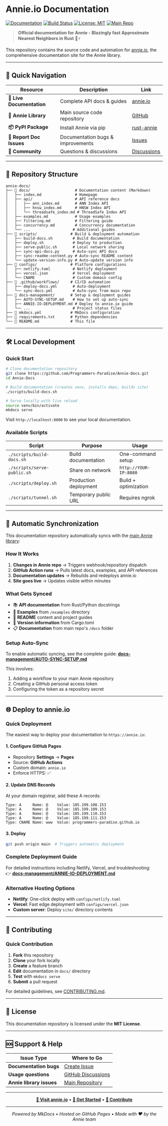 # Annie.io Documentation

[![Documentation](https://img.shields.io/badge/docs-annie.io-blue)](https://annie.io)
[![Build Status](https://img.shields.io/github/actions/workflow/status/Programmers-Paradise/Annie-Docs/deploy-docs.yml?branch=main)](https://github.com/Programmers-Paradise/Annie-Docs/actions)
[![License: MIT](https://img.shields.io/badge/License-MIT-yellow.svg)](LICENSE)
[![Main Repo](https://img.shields.io/badge/source-Annie-green)](https://github.com/Programmers-Paradise/Annie)

> **Official documentation for Annie - Blazingly fast Approximate Nearest Neighbors in Rust** 🦀⚡

This repository contains the source code and automation for [annie.io](https://annie.io), the comprehensive documentation site for the Annie library.

---

## 🔗 Quick Navigation

| Resource                  | Description                       | Link                                                                          |
| ------------------------- | --------------------------------- | ----------------------------------------------------------------------------- |
| **📖 Live Documentation** | Complete API docs & guides        | [annie.io](https://annie.io)                                                  |
| **🚀 Annie Library**      | Main source code repository       | [GitHub](https://github.com/Programmers-Paradise/Annie)                       |
| **📦 PyPI Package**       | Install Annie via pip             | [rust-annie](https://pypi.org/project/rust-annie/)                            |
| **🐛 Report Doc Issues**  | Documentation bugs & improvements | [Issues](https://github.com/Programmers-Paradise/Annie-Docs/issues)           |
| **💬 Community**          | Questions & discussions           | [Discussions](https://github.com/Programmers-Paradise/Annie-Docs/discussions) |

---

## 📁 Repository Structure

```
annie-docs/
├── 📁 docs/                    # Documentation content (Markdown)
│   ├── index.md               # Homepage
│   ├── api/                   # API reference docs
│   │   ├── ann_index.md       # ANN Index API
│   │   ├── hnsw_index.md      # HNSW Index API
│   │   └── threadsafe_index.md # ThreadSafe Index API
│   ├── examples.md            # Usage examples
│   ├── filtering.md           # Filtering guide
│   ├── concurrency.md         # Concurrency documentation
│   └── ...                   # Additional guides
├── 📁 scripts/               # Build & deployment automation
│   ├── build-docs.sh         # Build documentation
│   ├── deploy.sh             # Deploy to production
│   ├── serve-public.sh       # Local network sharing
│   ├── sync-api-docs.py      # Auto-sync API docs
│   ├── sync-readme-content.py # Auto-sync README content
│   └── update-version-info.py # Auto-update version info
├── 📁 configs/               # Platform configurations
│   ├── netlify.toml          # Netlify deployment
│   ├── vercel.json           # Vercel deployment
│   └── CNAME                 # Custom domain config
├── 📁 .github/workflows/     # CI/CD automation
│   ├── deploy-docs.yml       # Auto-deployment
│   └── sync-docs.yml         # Auto-sync from main repo
├── 📁 docs-management/       # Setup & deployment guides
│   ├── AUTO-SYNC-SETUP.md    # How to set up auto-sync
│   ├── ANNIE-IO-DEPLOYMENT.md # Deploy to annie.io guide
│   └── ...                   # Project status files
├── 📄 mkdocs.yml             # MkDocs configuration
├── 📄 requirements.txt       # Python dependencies
└── 📄 README.md              # This file
```

---

## 🛠️ Local Development

### Quick Start

```bash
# Clone documentation repository
git clone https://github.com/Programmers-Paradise/Annie-Docs.git
cd Annie-Docs

# Build documentation (creates venv, installs deps, builds site)
./scripts/build-docs.sh

# Serve locally with live reload
source venv/bin/activate
mkdocs serve
```

Visit `http://localhost:8000` to see your local documentation.

### Available Scripts

| Script                      | Purpose               | Usage                 |
| --------------------------- | --------------------- | --------------------- |
| `./scripts/build-docs.sh`   | Build documentation   | One-command setup     |
| `./scripts/serve-public.sh` | Share on network      | `http://YOUR-IP:8080` |
| `./scripts/deploy.sh`       | Production deployment | Build + optimization  |
| `./scripts/tunnel.sh`       | Temporary public URL  | Requires ngrok        |

---

## 🔄 Automatic Synchronization

This documentation repository automatically syncs with the [main Annie library](https://github.com/Programmers-Paradise/Annie):

### How It Works

1. **Changes in Annie repo** → Triggers webhook/repository dispatch
2. **GitHub Action runs** → Pulls latest docs, examples, and API references
3. **Documentation updates** → Rebuilds and redeploys annie.io
4. **Site goes live** → Updates visible within minutes

### What Gets Synced

- 📚 **API documentation** from Rust/Python docstrings
- 📖 **Examples** from `/examples` directory
- 📝 **README** content and project guides
- 🔢 **Version information** from Cargo.toml
- 📋 **Documentation** from main repo's `/docs` folder

### Setup Auto-Sync

To enable automatic syncing, see the complete guide: [**docs-management/AUTO-SYNC-SETUP.md**](docs-management/AUTO-SYNC-SETUP.md)

This involves:

1. Adding a workflow to your main Annie repository
2. Creating a GitHub personal access token
3. Configuring the token as a repository secret

---

## 🌐 Deploy to annie.io

### Quick Deployment

The easiest way to deploy your documentation to `https://annie.io`:

#### 1. **Configure GitHub Pages**

- Repository **Settings** → **Pages**
- Source: **GitHub Actions**
- Custom domain: `annie.io`
- Enforce HTTPS: ✅

#### 2. **Update DNS Records**

At your domain registrar, add these A records:

```dns
Type: A     Name: @    Value: 185.199.108.153
Type: A     Name: @    Value: 185.199.109.153
Type: A     Name: @    Value: 185.199.110.153
Type: A     Name: @    Value: 185.199.111.153
Type: CNAME Name: www  Value: programmers-paradise.github.io
```

#### 3. **Deploy**

```bash
git push origin main  # Triggers automatic deployment
```

### Complete Deployment Guide

For detailed instructions including Netlify, Vercel, and troubleshooting:  
👉 **[docs-management/ANNIE-IO-DEPLOYMENT.md](docs-management/ANNIE-IO-DEPLOYMENT.md)**

### Alternative Hosting Options

- **Netlify**: One-click deploy with `configs/netlify.toml`
- **Vercel**: Fast edge deployment with `configs/vercel.json`
- **Custom server**: Deploy `site/` directory contents

---

## 🤝 Contributing

### Quick Contribution

1. **Fork** this repository
2. **Clone** your fork locally
3. **Create** a feature branch
4. **Edit** documentation in `docs/` directory
5. **Test** with `mkdocs serve`
6. **Submit** a pull request

For detailed guidelines, see [CONTRIBUTING.md](CONTRIBUTING.md).

---

## 📄 License

This documentation repository is licensed under the **MIT License**.

---

## 🆘 Support & Help

| Issue Type               | Where to Go                                                                          |
| ------------------------ | ------------------------------------------------------------------------------------ |
| **Documentation bugs**   | [Create Issue](https://github.com/Programmers-Paradise/Annie-Docs/issues)            |
| **Usage questions**      | [GitHub Discussions](https://github.com/Programmers-Paradise/Annie-Docs/discussions) |
| **Annie library issues** | [Main Repository](https://github.com/Programmers-Paradise/Annie/issues)              |

---

<div align="center">

**[📖 Visit annie.io](https://annie.io)** • **[🚀 Get Started](https://annie.io/#installation)** • **[🤝 Contribute](CONTRIBUTING.md)**

---

_Powered by MkDocs • Hosted on GitHub Pages • Made with ❤️ by the Annie team_

</div>
